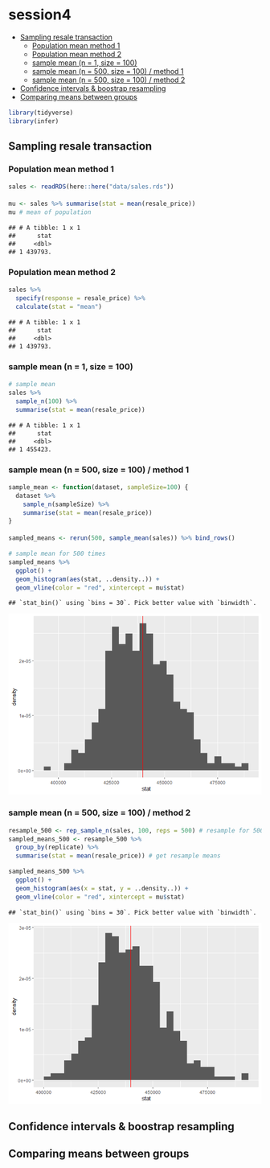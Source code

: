 session4
================

  - [Sampling resale transaction](#sampling-resale-transaction)
      - [Population mean method 1](#population-mean-method-1)
      - [Population mean method 2](#population-mean-method-2)
      - [sample mean (n = 1, size = 100)](#sample-mean-n-1-size-100)
      - [sample mean (n = 500, size = 100) / method
        1](#sample-mean-n-500-size-100-method-1)
      - [sample mean (n = 500, size = 100) / method
        2](#sample-mean-n-500-size-100-method-2)
  - [Confidence intervals & boostrap
    resampling](#confidence-intervals-boostrap-resampling)
  - [Comparing means between groups](#comparing-means-between-groups)

``` r
library(tidyverse)
library(infer)
```

## Sampling resale transaction

### Population mean method 1

``` r
sales <- readRDS(here::here("data/sales.rds"))

mu <- sales %>% summarise(stat = mean(resale_price))
mu # mean of population
```

    ## # A tibble: 1 x 1
    ##      stat
    ##     <dbl>
    ## 1 439793.

### Population mean method 2

``` r
sales %>% 
  specify(response = resale_price) %>% 
  calculate(stat = "mean")
```

    ## # A tibble: 1 x 1
    ##      stat
    ##     <dbl>
    ## 1 439793.

### sample mean (n = 1, size = 100)

``` r
# sample mean
sales %>% 
  sample_n(100) %>% 
  summarise(stat = mean(resale_price))
```

    ## # A tibble: 1 x 1
    ##      stat
    ##     <dbl>
    ## 1 455423.

### sample mean (n = 500, size = 100) / method 1

``` r
sample_mean <- function(dataset, sampleSize=100) {
  dataset %>% 
    sample_n(sampleSize) %>% 
    summarise(stat = mean(resale_price))
}

sampled_means <- rerun(500, sample_mean(sales)) %>% bind_rows()
```

``` r
# sample mean for 500 times
sampled_means %>% 
  ggplot() +
  geom_histogram(aes(stat, ..density..)) +
  geom_vline(color = "red", xintercept = mu$stat)
```

    ## `stat_bin()` using `bins = 30`. Pick better value with `binwidth`.

![](session4_files/figure-gfm/unnamed-chunk-6-1.png)<!-- -->

### sample mean (n = 500, size = 100) / method 2

``` r
resample_500 <- rep_sample_n(sales, 100, reps = 500) # resample for 500 times
sampled_means_500 <- resample_500 %>% 
  group_by(replicate) %>% 
  summarise(stat = mean(resale_price)) # get resample means
```

``` r
sampled_means_500 %>% 
  ggplot() +
  geom_histogram(aes(x = stat, y = ..density..)) +
  geom_vline(color = "red", xintercept = mu$stat)
```

    ## `stat_bin()` using `bins = 30`. Pick better value with `binwidth`.

![](session4_files/figure-gfm/unnamed-chunk-8-1.png)<!-- -->

## Confidence intervals & boostrap resampling

## Comparing means between groups
